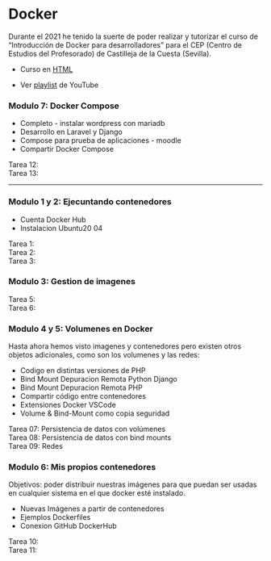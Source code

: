 # Docker

Durante el 2021 he tenido la suerte de poder realizar y tutorizar el curso de “Introducción de Docker para desarrolladores” para el CEP (Centro de Estudios del Profesorado) de Castilleja de la Cuesta (Sevilla).

- Curso en [HTML](https://pekechis.github.io/docker/cursos/jenkins/cep/ci/desarrolladores/materiales/2021/12/26/curso-docker-para-profesores.html)

- Ver [playlist](https://www.youtube.com/playlist?list=PL-8CyWabyNa85xowmOeBMCspbrn6qNWgl) de YouTube



### Modulo 7: Docker Compose

- Completo - instalar wordpress con mariadb
- Desarrollo en Laravel y Django
- Compose para prueba de aplicaciones - moodle
- Compartir Docker Compose 
 
Tarea 12: <br>
Tarea 13: <br>

---

### Modulo 1 y 2: Ejecuntando contenedores
- Cuenta Docker Hub
- Instalacion Ubuntu20 04

Tarea 1: <br>
Tarea 2: <br>
Tarea 3: <br>

### Modulo 3: Gestion de imagenes
Tarea 5: <br>
Tarea 6: <br>

### Modulo 4 y 5: Volumenes en Docker
Hasta ahora hemos visto imagenes y contenedores pero existen otros objetos adicionales, como son los volumenes y las redes:

- Codigo en distintas versiones de PHP
- Bind Mount Depuracion Remota Python Django 
- Bind Mount Depuracion Remota PHP 
- Compartir código entre contenedores 
- Extensiones Docker VSCode 
- Volume & Bind-Mount como copia seguridad 

Tarea 07: Persistencia de datos con volúmenes <br>
Tarea 08: Persistencia de datos con bind mounts <br>
Tarea 09: Redes

### Modulo 6: Mis propios contenedores
Objetivos: poder distribuir nuestras imágenes para que puedan ser usadas en cualquier sistema en el que docker esté instalado. 
- Nuevas Imágenes a partir de contenedores
- Ejemplos Dockerfiles
- Conexion GitHub DockerHub

Tarea 10: <br>
Tarea 11: <br>
